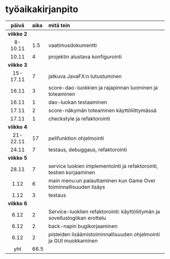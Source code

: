 # työaikakirjanpito

| päivä | aika | mitä tein  |
| :----:|:-----| :-----|
| **viikko 2** |
| 8-10.11 | 1.5    | vaatimusdokumentti |
| 10.11 | 4    | projektin alustava konfigurointi |
| **viikko 3** |
| 15-17.11 | 7 | jatkuva JavaFX:n tutustuminen |
| 16.11 | 3 | score-dao-luokkien ja rajapinnan luominen ja toteaminen |
| 16.11 | 1 | dao-luokan testaaminen |
| 17.11 | 2 | score-näkymän toteaminen käyttöliittymässä |
| 17.11 | 1 | checkstyle ja refaktorointi |
| **viikko 4** |
| 21-22.11 | 17 | pelifunktion ohjelmointi |
| 24.11 | 7 | testaus, debuggaus, refaktorointi |
| **viikko 5** |
| 28.11 | 7 | service luokien implementointi ja refaktorointi, testien korjaaminen |
| 1.12 | 6 | main menu:un palauttaminen kun Game Over toiminnallisuuden lisäys |
| 1.12 | 3 | testaus |
| **viikko 6** |
| 6.12 | 2 | Service-luoklien refaktorointi: käyttöliitymän ja sovelluslogiikan erottelu |
| 6.12 | 2 | back-napin bugikorjaaminen |
| 6.12 | 2 | pisteiden lisäämistoiminnallisuuden ohjelmointi ja GUI muokkaminen |
| yht | 66.5 |
